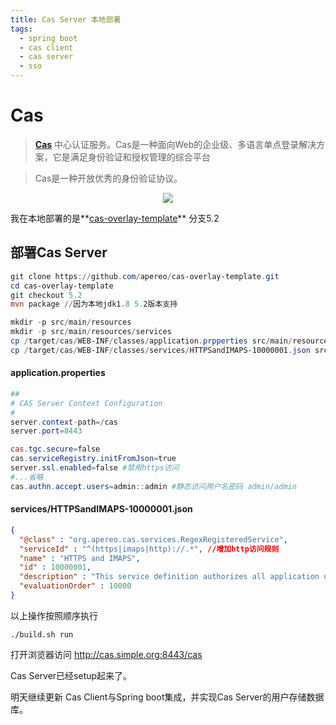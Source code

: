 ```yaml
---
title: Cas Server 本地部署
tags:
  - spring boot
  - cas client
  - cas server
  - sso
---
```




# Cas

> **[Cas](https://github.com/apereo/cas)** 中心认证服务。Cas是一种面向Web的企业级、多语言单点登录解决方案，它是满足身份验证和授权管理的综合平台

<!--more-->

> Cas是一种开放优秀的身份验证协议。



<p align="center">
<img src="https://user-images.githubusercontent.com/1205228/30969994-e2fe6bf0-a470-11e7-80f9-d54d1e4d348e.png">
</p>



我在本地部署的是**[cas-overlay-template](https://github.com/apereo/cas-overlay-template)** 分支5.2

## 部署Cas Server

```powershell
git clone https://github.com/apereo/cas-overlay-template.git
cd cas-overlay-template
git checkout 5.2
mvn package //因为本地jdk1.8 5.2版本支持

mkdir -p src/main/resources 
mkdir -p src/main/resources/services
cp /target/cas/WEB-INF/classes/application.prpperties src/main/resources/application.prpperties
cp /target/cas/WEB-INF/classes/services/HTTPSandIMAPS-10000001.json src/main/resources/services/HTTPSandIMAPS-10000001.json
```

#### application.properties

```powershell
##
# CAS Server Context Configuration
#
server.context-path=/cas
server.port=8443

cas.tgc.secure=false  
cas.serviceRegistry.initFromJson=true
server.ssl.enabled=false #禁用https访问
#...省略
cas.authn.accept.users=admin::admin #静态访问用户名密码 admin/admin
```

#### services/HTTPSandIMAPS-10000001.json

```json
{
  "@class" : "org.apereo.cas.services.RegexRegisteredService",
  "serviceId" : "^(https|imaps|http)://.*", //增加http访问规则
  "name" : "HTTPS and IMAPS",
  "id" : 10000001,
  "description" : "This service definition authorizes all application urls that support HTTPS and IMAPS protocols.",
  "evaluationOrder" : 10000
}

```

以上操作按照顺序执行

```
./build.sh run
```

打开浏览器访问 <a href="http://cas.simple.org:8443/cas" target="_blank">http://cas.simple.org:8443/cas</a>

Cas Server已经setup起来了。

明天继续更新 Cas Client与Spring boot集成，并实现Cas Server的用户存储数据库。



